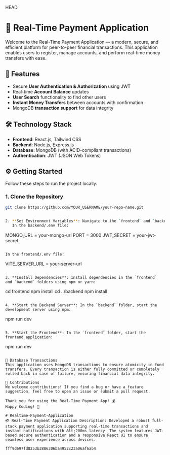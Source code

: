 HEAD
# 💸 Real-Time Payment Application

Welcome to the Real-Time Payment Application — a modern, secure, and efficient platform for peer-to-peer financial transactions. This application enables users to register, manage accounts, and perform real-time money transfers with ease.

## 🚀 Features

- Secure **User Authentication & Authorization** using JWT
- Real-time **Account Balance** updates
- **User Search** functionality to find other users
- **Instant Money Transfers** between accounts with confirmation
- MongoDB **transaction support** for data integrity

## 🛠️ Technology Stack

- **Frontend**: React.js, Tailwind CSS
- **Backend**: Node.js, Express.js
- **Database**: MongoDB (with ACID-compliant transactions)
- **Authentication**: JWT (JSON Web Tokens)

## ⚙️ Getting Started

Follow these steps to run the project locally:

### 1. Clone the Repository
```bash
git clone https://github.com/YOUR_USERNAME/your-repo-name.git


2. **Set Environment Variables**: Navigate to the `frontend` and `backend` folders and add necessary environment variables. You may need to create a `.env` file and configure it with required variables:
   In the backend/.env file:

   ```
   MONGO_URL = your-mongo-url
   PORT = 3000
   JWT_SECRET = your-jwt-secret
   ```

   In the frontend/.env file:

   ```
   VITE_SERVER_URL = your-server-url
   ```

3. **Install Dependencies**: Install dependencies in the `frontend` and `backend` folders using npm or yarn:

   ```
   cd frontend
   npm install
   cd ../backend
   npm install
   ```

4. **Start the Backend Server**: In the `backend` folder, start the development server using npm:

   ```
   npm run dev
   ```

5. **Start the Frontend**: In the `frontend` folder, start the frontend application:

   ```
   npm run dev
   ```

🔄 Database Transactions
This application uses MongoDB transactions to ensure atomicity in fund transfers. Every transaction is either fully committed or completely rolled back in case of failure, ensuring financial data integrity.

🤝 Contributions
We welcome contributions! If you find a bug or have a feature suggestion, feel free to open an issue or submit a pull request.

Thank you for using the Real-Time Payment App! 💰
Happy Coding! 🚀

# Realtime-Payment-Application
💳 Real-Time Payment Application Description: Developed a robust full-stack payment application supporting real-time transactions and instant notifications with &lt;200ms latency. The system features JWT-based secure authentication and a responsive React UI to ensure seamless user experience across devices.

 fff9d697fd8253b3886306ba4952c23a06af6ab4
